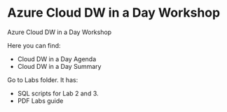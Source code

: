 # Azure Cloud DW in a Day Workshop
Azure Cloud DW in a Day Workshop

Here you can find:
- Cloud DW in a Day Agenda
- Cloud DW in a Day Summary

Go to Labs folder. It has:
- SQL scripts for Lab 2 and 3.
- PDF Labs guide
